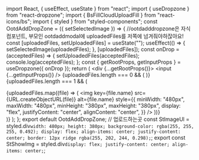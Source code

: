 import React, { useEffect, useState } from "react";
import { useDropzone } from "react-dropzone";
import { BsFillCloudUploadFill } from "react-icons/bs";
import { styled } from "styled-components";
const OotdAddDropZone = ({ setSelectedImage }) => {
    //ootdadddropzone은 자식컴포넌트, 부모인 ootdaddmodal에 uploadedFiles를 저쪽에 넘겨줘야하잖아요!
    const [uploadedFiles, setUploadedFiles] = useState("");
    useEffect(() => {
        setSelectedImage(uploadedFiles);
    }, [uploadedFiles]);
    const onDrop = (acceptedFiles) => {
        setUploadedFiles(acceptedFiles);
        console.log(acceptedFiles);
    };
    const { getRootProps, getInputProps } = useDropzone({ onDrop });
    return (
        <div {...getRootProps()}>
            <input {...getInputProps()} />
            {uploadedFiles.length === 0 && (
                <StImageUl>
                    <BsFillCloudUploadFill size='50px' color='pink' />
                </StImageUl>
            )}
            {uploadedFiles.length === 1 && (
                <div>
                    {uploadedFiles.map((file) => (
                        <StShowImg>
                            <img
                                key={file.name}
                                src={URL.createObjectURL(file)}
                                alt={file.name}
                                style={{
                                    minWidth: "480px",
                                    maxWidth: "480px",
                                    minHeight: "380px",
                                    maxHeight: "380px",
                                    display: "flex",
                                    justifyContent: "center",
                                    alignContent: "center",
                                }}
                            />
                        </StShowImg>
                    ))}
                </div>
            )}
        </div>
    );
};
export default OotdAddDropZone;
// 업로드하는곳
const StImageUl = styled.div`
    width: 480px;
    height: 380px;
    background-color: rgba(255, 255, 255, 0.492);
    display: flex;
    align-items: center;
    justify-content: center;
    border: 12px ridge rgba(255, 202, 244, 0.298);
`;
export const StShowImg = styled.div`
    display: flex;
    justify-content: center;
    align-items: center;
`;